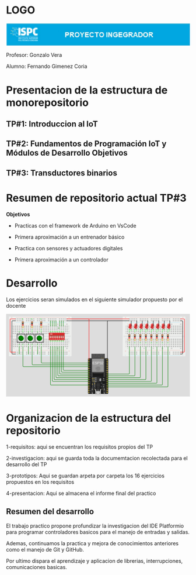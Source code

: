 # LOGO
<center><img src="./rsc/visuales/logo.png"></center>

Profesor: Gonzalo Vera

Alumno: Fernando Gimenez Coria
# **Presentacion de la estructura de monorepositorio**

## TP#1: Introduccion al IoT

## TP#2: Fundamentos de Programación IoT y Módulos de Desarrollo Objetivos

## TP#3: Transductores binarios

# **Resumen de repositorio actual TP#3**

**Objetivos**


- Practicas con el framework de Arduino en VsCode

- Primera aproximación a un entrenador básico

- Practica con sensores y actuadores digitales

- Primera aproximación a un controlador

# Desarrollo

Los ejercicios seran simulados en el siguiente simulador propuesto por el docente



<center><img src="./rsc/visuales/entrenador.png" width="800"></center>


# Organizacion de la estructura del repositorio

1-requisitos: aqui se encuentran los requisitos propios del TP

2-investigacion: aqui se guarda toda la documemtacion recolectada para el desarrollo del TP

3-prototipos: Aqui se guardan  arpeta por carpeta los 16 ejercicios propuestos en los requisitos

4-presentacion: Aqui se almacena el informe final del practico

## **Resumen del desarrollo**

El trabajo practico propone profundizar la investigacion del IDE Platformio para programar controladores basicos para el manejo de entradas y salidas.

Ademas, continuamos la practica y mejora de conocimientos anteriores como el manejo de Git y GitHub.

Por ultimo dispara el aprendizaje y aplicacion de librerias, interrupciones, comunicaciones basicas.